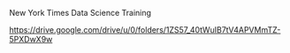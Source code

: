 New York Times Data Science Training

https://drive.google.com/drive/u/0/folders/1ZS57_40tWuIB7tV4APVMmTZ-5PXDwX9w